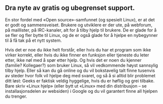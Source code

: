 <?php require("../../entete.php");?> <?php require("../../base.php");?> <?php require("../../fonctions.php");?>

<div id="corps">

<h2>Dra nyte av gratis og ubegrenset support.</h2>

<p>En stor fordel med «Open source»-samfunnet (og spesielt Linux), er at det er godt og sammensveiset. Brukere og utviklere er der ute, på webforum, på maillister, på IRC-kanaler, alt for å tilby hjelp til brukere. De er glade for å se fler og fler bytte til Linux, og de er også glade for å hjelpe en nybegynner til å få tak på et nytt system.</p>

<p>Hvis det er noe du ikke helt forstår, eller hvis du har et program som ikke virker korrekt, eller hvis du ikke finner en funksjon eller tjeneste du leter etter, ikke nøl med å spør etter hjelp. Og hvis det er noen du kjenner (familie? Kollegaer?) som bruker Linux, så vil vedkommende høyst sannsylig tilby hjelp. Eller så kan du gå online og du vil bokstavelig talt finne tusenvis av steder hvor folk vil hjelpe deg med svaret, og så å si alltid blir problemet ditt løst: Geeks er faktisk veldig hyggelige, hvis du er høflig og grei tilbake. Bare skriv «Linux hjelp» (eller bytt ut «Linux» med din distribusjon – se installasjonsdelen av websiden) i Google og du vil garantert finne all hjelpen du trenger.</p>

</div>


